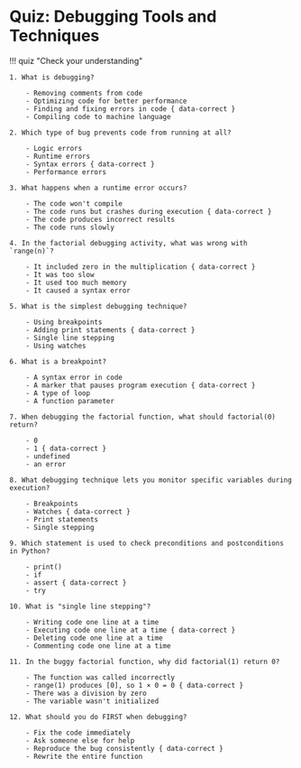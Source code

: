 # Quiz: Debugging Tools and Techniques

!!! quiz "Check your understanding"

    1. What is debugging?

        - Removing comments from code
        - Optimizing code for better performance
        - Finding and fixing errors in code { data-correct }
        - Compiling code to machine language

    2. Which type of bug prevents code from running at all?

        - Logic errors
        - Runtime errors
        - Syntax errors { data-correct }
        - Performance errors

    3. What happens when a runtime error occurs?

        - The code won't compile
        - The code runs but crashes during execution { data-correct }
        - The code produces incorrect results
        - The code runs slowly

    4. In the factorial debugging activity, what was wrong with `range(n)`?

        - It included zero in the multiplication { data-correct }
        - It was too slow
        - It used too much memory
        - It caused a syntax error

    5. What is the simplest debugging technique?

        - Using breakpoints
        - Adding print statements { data-correct }
        - Single line stepping
        - Using watches

    6. What is a breakpoint?

        - A syntax error in code
        - A marker that pauses program execution { data-correct }
        - A type of loop
        - A function parameter

    7. When debugging the factorial function, what should factorial(0) return?

        - 0
        - 1 { data-correct }
        - undefined
        - an error

    8. What debugging technique lets you monitor specific variables during execution?

        - Breakpoints
        - Watches { data-correct }
        - Print statements
        - Single stepping

    9. Which statement is used to check preconditions and postconditions in Python?

        - print()
        - if
        - assert { data-correct }
        - try

    10. What is "single line stepping"?

        - Writing code one line at a time
        - Executing code one line at a time { data-correct }
        - Deleting code one line at a time
        - Commenting code one line at a time

    11. In the buggy factorial function, why did factorial(1) return 0?

        - The function was called incorrectly
        - range(1) produces [0], so 1 × 0 = 0 { data-correct }
        - There was a division by zero
        - The variable wasn't initialized

    12. What should you do FIRST when debugging?

        - Fix the code immediately
        - Ask someone else for help
        - Reproduce the bug consistently { data-correct }
        - Rewrite the entire function
